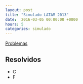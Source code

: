 ```yaml
---
layout: post
title: "Simulado LATAM 2013"
date:  2016-03-05 00:00:00 +0000
hours: 5
categories: simulado 
---
```

[Problemas](https://www.maratonando.com.br/contest/56dad017c0db16454ac4b98e)

## Resolvidos
* C
* F
